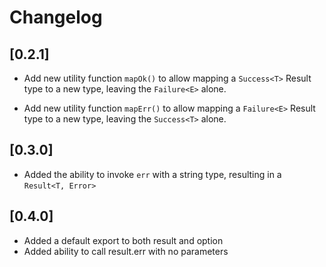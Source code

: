 # Changelog

## [0.2.1]

- Add new utility function `mapOk()` to allow mapping
a `Success<T>` Result type to a new type, leaving
the `Failure<E>` alone.

- Add new utility function `mapErr()` to allow mapping
a `Failure<E>` Result type to a new type, leaving
the `Success<T>` alone.

## [0.3.0]

- Added the ability to invoke `err` with a string type,
resulting in a `Result<T, Error>`

## [0.4.0]

- Added a default export to both result and option
- Added ability to call result.err with no parameters
